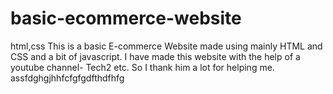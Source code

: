 # basic-ecommerce-website
html,css
This is a basic E-commerce Website made using mainly HTML and CSS and a bit of javascript.
I have made this website with the help of a youtube channel- Tech2 etc.
So I thank him a lot for helping me.
assfdghgjhhfcfgfgdfthdfhfg